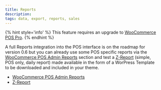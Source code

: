```yaml
---
title: Reports
description:  
tags: data, export, reports, sales
---
```


{% hint style='info' %}
This feature requires an upgrade to [WooCommerce POS Pro](http://wcpos.com/pro).
{% endhint %}

A full Reports integration into the POS interface is on the roadmap for version 0.6 but you can already use some POS specific reports via the [WooCommerce POS Admin Reports](wc-admin-reports.md) section and test a [Z-Report](z-report.md) (simple, POS only, daily report) made available in the form of a WorPress Template to be downloaded and included in your theme.

- [WooCommerce POS Admin Reports](wc-admin-reports.md)
- [Z-Report](z-report.md)

